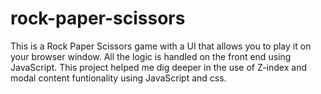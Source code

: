# rock-paper-scissors
This is a Rock Paper Scissors game with a UI that allows you to play it on your browser window. All the logic is
handled on the front end using JavaScript. This project helped me dig deeper in the use of Z-index and modal content
funtionality using JavaScript and css.

